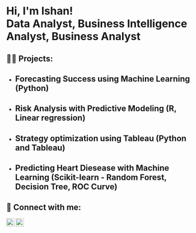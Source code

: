 <h1>Hi, I'm Ishan! <br/><a>Data Analyst</a>, <a >Business Intelligence Analyst</a>, <a >Business Analyst</a></h1>

<h2>👨‍💻 Projects:</h2>

- <b>Forecasting Success using Machine Learning (Python)</b>
  - 
- <b>Risk Analysis with Predictive Modeling (R, Linear regression)</b>
  - 
- <b>Strategy optimization using Tableau (Python and Tableau)</b>
  -
- <b>Predicting Heart Diesease with Machine Learning (Scikit-learn - Random Forest,  Decision Tree, ROC Curve)</b>
  -

<h2> 🤳 Connect with me:</h2>


[<img align="left" alt="JoshMadakor | LinkedIn" width="22px" src="https://cdn.jsdelivr.net/npm/simple-icons@v3/icons/linkedin.svg" />][linkedin]
[<img align="left" alt="JoshMadakor | Instagram" width="22px" src="https://cdn.jsdelivr.net/npm/simple-icons@v3/icons/instagram.svg" />][instagram]


[instagram]: https://www.instagram.com/ishanlokhande/
[linkedin]: https://linkedin.com/in/ishanlokhande/

<!--
**joshmadakor1/joshmadakor1** is a ✨ _special_ ✨ repository because its `README.md` (this file) appears on your GitHub profile.

Here are some ideas to get you started:

- 🔭 I’m currently working on ...
- 🌱 I’m currently learning ...
- 👯 I’m looking to collaborate on ...
- 🤔 I’m looking for help with ...
- 💬 Ask me about ...
- 📫 How to reach me: ...
- 😄 Pronouns: ...
- ⚡ Fun fact: ...
-->
